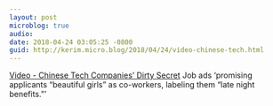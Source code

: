 ```yaml
---
layout: post
microblog: true
audio: 
date: 2018-04-24 03:05:25 -0800
guid: http://kerim.micro.blog/2018/04/24/video-chinese-tech.html
---
```

[Video - Chinese Tech Companies’ Dirty Secret](https://www.nytimes.com/2018/04/23/opinion/chinese-tech-sexism.html?action=click&pgtype=Homepage&clickSource=story-heading&module=opinion-c-col-right-region&region=opinion-c-col-right-region&WT.nav=opinion-c-col-right-region) Job ads ‘promising applicants “beautiful girls” as co-workers, labeling them “late night benefits.”’
